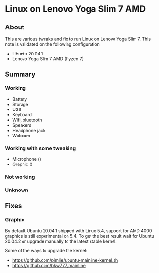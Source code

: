 # Linux on Lenovo Yoga Slim 7 AMD

## About

This are various tweaks and fix to run Linux on Lenovo Yoga Slim 7. This note is validated on the following configuration
- Ubuntu 20.04.1
- Lenovo Yoga Slim 7 AMD (Ryzen 7)

## Summary

### Working
- Battery
- Storage
- USB
- Keyboard
- Wifi, bluetooth
- Speakers
- Headphone jack
- Webcam

### Working with some tweaking
- Microphone () 
- Graphic ()

### Not working

### Unknown


## Fixes

### Graphic

By default Ubuntu 20.04.1 shipped with Linux 5.4, support for AMD 4000 graphics is still experimental on 5.4. To get the best result wait for Ubuntu 20.04.2 or upgrade manually to the latest stable kernel.

Some of the ways to upgrade the kernel:
- https://github.com/pimlie/ubuntu-mainline-kernel.sh
- https://github.com/bkw777/mainline

